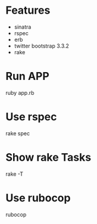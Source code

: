 # Features
- sinatra
- rspec
- erb
- twitter bootstrap 3.3.2
- rake



# Run APP
ruby app.rb

# Use rspec
rake spec

# Show rake Tasks
rake -T

# Use rubocop
rubocop